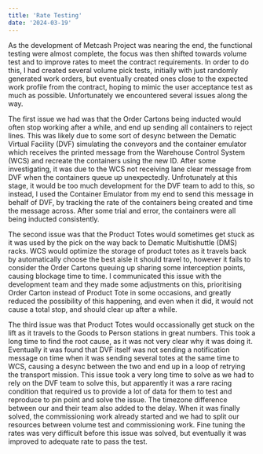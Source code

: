 ```yaml
---
title: 'Rate Testing'
date: '2024-03-19'
---
```


As the development of Metcash Project was nearing the end, the functional testing were almost complete, the focus was then shifted towards volume test and to improve rates to meet the contract requirements. In order to do this, I had created several volume pick tests, initially with just randomly generated work orders, but eventually created ones close to the expected work profile from the contract, hoping to mimic the user acceptance test as much as possible. Unfortunately we encountered several issues along the way.


The first issue we had was that the Order Cartons being inducted would often stop working after a while, and end up sending all containers to reject lines. This was likely due to some sort of desync between the Dematic Virtual Facility (DVF) simulating the conveyors and the container emulator which receives the printed message from the Warehouse Control System (WCS) and recreate the containers using the new ID. After some investigating, it was due to the WCS not receiving lane clear message from DVF when the containers queue up unexpectedly. Unfrotunately at this stage, it would be too much development for the DVF team to add to this, so instead, I used the Container Emulator from my end to send this message in behalf of DVF, by tracking the rate of the containers being created and time the message across. After some trial and error, the containers were all being inducted consistently.


The second issue was that the Product Totes would sometimes get stuck as it was used by the pick on the way back to Dematic Multishuttle (DMS) racks. WCS would optimize the storage of product totes as it travels back by automatically choose the best aisle it should travel to, however it fails to consider the Order Cartons queuing up sharing some interception points, causing blockage time to time. I communicated this issue with the development team and they made some adjustments on this, prioritising Order Carton instead of Product Tote in some occasions, and greatly reduced the possibility of this happening, and even when it did, it would not cause a total stop, and should clear up after a while. 


The third issue was that Product Totes would occassionally get stuck on the lift as it travels to the Goods to Person stations in great numbers. This took a long time to find the root cause, as it was not very clear why it was doing it. Eventually it was found that DVF itself was not sending a notification message on time when it was sending several totes at the same time to WCS, causing a desync between the two and end up in a loop of retrying the transport mission. This issue took a very long time to solve as we had to rely on the DVF team to solve this, but apparently it was a rare racing condition that required us to provide a lot of data for them to test and reproduce to pin point and solve the issue. The timezone difference between our and their team also added to the delay. When it was finally solved, the commissioning work already started and we had to split our resources between volume test and commissioning work. Fine tuning the rates was very difficult before this issue was solved, but eventually it was improved to adequate rate to pass the test. 
